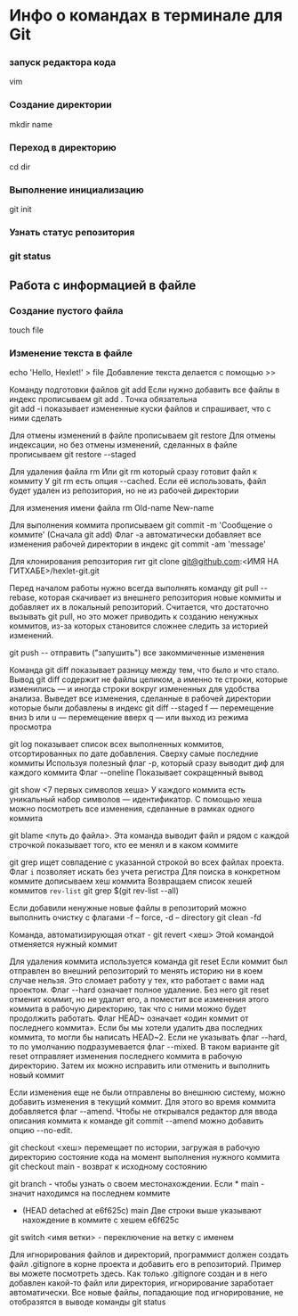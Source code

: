 <h1>Инфо о командах в терминале для Git</h1>

<h3>запуск редактора кода</h3>
<p>vim</p>

<h3>Создание директории</h3>
<p>mkdir name</p>

<h3>Переход в директорию</h3>
<p>cd dir</p>

<h3>Выполнение инициализацию</h3>
<p>git init</p>

<h3>Узнать статус репозитория<h3>
<p>git status</p>

<h2>Работа с информацией в файле</h2>

<h3>Создание пустого файла</h3>
<p>touch file</p>

<h3>Изменение текста в файле</h3>
<p>echo 'Hello, Hexlet!' > file
Добавление текста делается с помощью >> </p>



Команду подготовки файлов git add <file>
Если нужно добавить все файлы в индекс прописываем git add . Точка обязательна  
git add -i показывает измененные куски файлов и спрашивает, что с ними сделать

Для отмены изменений в файле прописываем git restore <file>
Для отмены индексации, но без отмены изменений, сделанных в файле прописываем git restore --staged <file>

Для удаления файла rm <file>  Или git rm <file> который сразу готовит файл к коммиту
У git rm есть опция --cached. Если её использовать, файл будет удален из репозитория, но не из рабочей директории

Для изменения имени файла rm Old-name New-name

Для выполнения коммита прописываем git commit -m 'Сообщение о коммите' (Сначала git add)
Флаг -a автоматически добавляет все изменения рабочей директории в индекс git commit -am 'message'

Для клонирования репозитория гит
git clone git@github.com:<ИМЯ НА ГИТХАБЕ>/hexlet-git.git

Перед началом работы нужно всегда выполнять команду git pull --rebase, которая скачивает из внешнего репозитория новые коммиты и добавляет их в локальный репозиторий.
Считается, что достаточно вызывать git pull, но это может приводить к созданию ненужных коммитов, из-за которых становится сложнее следить за историей изменений.

git push -- отправить ("запушить") все закоммиченные изменения

Команда git diff показывает разницу между тем, что было и что стало. Вывод git diff содержит не файлы целиком, а именно те строки, которые изменились — и иногда строки вокруг измененных для удобства анализа.
Выведет все изменения, сделанные в рабочей директории которые были добавлены в индекс
git diff --staged
f — перемещение вниз
b или u — перемещение вверх
q — или выход из режима просмотра

git log показывает список всех выполненных коммитов, отсортированных по дате добавления. Сверху самые последние коммиты
Используя полезный флаг -p, который сразу выводит диф для каждого коммита
Флаг --oneline Показывает сокращенный вывод


git show <7 первых символов хеша> У каждого коммита есть уникальный набор символов — идентификатор. С помощью хеша можно посмотреть все изменения, сделанные в рамках одного коммита

git blame <путь до файла>. Эта команда выводит файл и рядом с каждой строчкой показывает того, кто ее менял и в каком коммите

git grep <string> ищет совпадение с указанной строкой во всех файлах проекта.
Флаг `i` позволяет искать без учета регистра
Для поиска в конкретном коммите дописываем хеш коммита
Возвращаем список хешей коммитов `rev-list` git grep <string> $(git rev-list --all)

Если добавили ненужные новые файлы в репозиторий можно выполнить очистку с флагами -f – force, -d – directory
git clean -fd

Команда, автоматизирующая откат - git revert <хеш> Этой командой отменяется нужный коммит

Для удаления коммита используется команда git reset  Если коммит был отправлен во внешний репозиторий то менять историю ни в коем случае нельзя. Это сломает работу у тех, кто работает с вами над проектом.
Флаг --hard означает полное удаление. Без него git reset отменит коммит, но не удалит его, а поместит все изменения этого коммита в рабочую директорию, так что с ними можно будет продолжить работать.
Флаг HEAD~ означает «один коммит от последнего коммита». Если бы мы хотели удалить два последних коммита, то могли бы написать HEAD~2. Если не указывать флаг --hard, то по умолчанию подразумевается флаг --mixed. В таком варианте git reset отправляет изменения последнего коммита в рабочую директорию. Затем их можно исправить или отменить и выполнить новый коммит

Если изменения еще не были отправлены во внешнюю систему, можно добавить изменения в текущий коммит. Для этого во время коммита добавляется флаг --amend. Чтобы не открывался редактор для ввода описания коммита к команде git commit --amend можно добавить опцию --no-edit.

git checkout <хеш> перемещает по истории, загружая в рабочую директорию состояние кода на момент выполнения нужного коммита
git checkout main - возврат к исходному состоянию

git branch - чтобы узнать о своем местонахождении. Если * main - значит находимся на последнем коммите
* (HEAD detached at e6f625c)
  main
Две строки выше указывают нахождение в коммите с хешем e6f625c

git switch <имя ветки> - переключение на ветку с именем

Для игнорирования файлов и директорий, программист должен создать файл .gitignore в корне проекта и добавить его в репозиторий. Пример вы можете посмотреть здесь. Как только .gitignore создан и в него добавлен какой-то файл или директория, игнорирование заработает автоматически. Все новые файлы, попадающие под игнорирование, не отобразятся в выводе команды git status